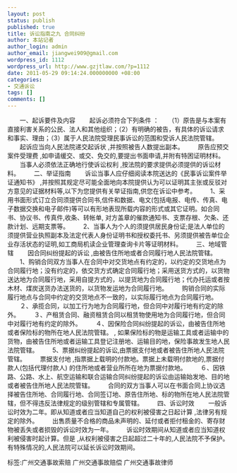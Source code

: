 ```yaml
---
layout: post
status: publish
published: true
title: 诉讼指南之九 合同纠纷
author: 本站记者
author_login: admin
author_email: jiangwei909@gmail.com
wordpress_id: 1112
wordpress_url: http://www.gzjtlaw.com/?p=1112
date: 2011-05-29 09:14:24.000000000 +08:00
categories:
- 交通诉讼
tags: []
comments: []
---
```

　　一、起诉要件及内容 　　起诉必须符合下列条件 ：　　（1）原告是与本案有直接利害关系的公民、法人和其他组织；（2）有明确的被告，有具体的诉讼请求和事实、理由；（3）属于人民法院受理民事诉讼的范围和受诉人民法院管辖。 　　起诉应当向人民法院递交起诉状 ,并按照被告人数提出副本。 　　原告应预交案件受理费 ,如申请缓交、或交、免交的,要提出书面申请,并附有特困证明材料。 　　当事人必须依法正确地行使诉讼权利 ,按法院的要求提供必须提供的诉讼材料。 　　二、举证指南 　　诉讼当事人应仔细阅读本院送达的《民事诉讼案件举证通知书》 ,并按照其规定尽可能全面地向本院提供认为可以证明其主张或反驳对方意见的证据材料等,以下为您提供有关举证指南,供您在诉讼中参考。 　　1、采用书面形式订立合同须提供合同书,信件和数据、电文(包括电报、电传、传真、电子数据交换和电子邮件)等可以有形地表现所载内容的形式或其它证明。如合同书、协议书、传真件,收条、转帐单, 对方盖章的催款通知书、支票存根、欠条、还款计划、远期支票等。 　　2、当事人为个人的须提供居民身份证;是法人单位的须提供营业执照副本及法定代表人身份证明书和授权委托书、另须提供被告单位企业存活状态的证明,如工商局机读企业管理查询卡片等证明材料。 　　三、地域管辖 　　因合同纠纷提起的诉讼 ,由被告住所地或者合同履行地人民法院管辖。 　　1、购销合同双方当事人在合同中对交货地点有约定的，以约定的交货地点为合同履行地；没有约定的，依交货方式确定合同履行地；采用送货方式的，以货物送达地为合同履行地，采用自提方式的，以提货地为合同履行地；代办托运或者按木材、煤炭送货办法送货的，以货物发运地为合同履行地。 　　购销合同的实际履行地点与合同中约定的交货地点不一致的，以实际履行地点为合同履行地。 　　２、承揽合同，以加工行为地为合同履行地，但合同中对履行地有约定的除外。 　　３、产租赁合同、融资租赁合同以租赁物使用地为合同履行地，但合同中对履行地有约定的除外。 　　４、因保险合同纠纷提起的诉讼，由被告住所地或者保险标的物所在地人民法院管辖。 , 如果保险标的物是运输工具或者运输中的货物，由被告住所地或者运输工具登记注册地、运输目的地，保险事故发生地人民法院管辖。 　　5、票据纠纷提起的诉讼,由票据支付地或者被告住所地人民法院管辖。 　　票据支付地 ,指票据上载明的付款地。票据上未载明付款地的,票据付款人(包括代理付款人) 的住所地或者营业所所在地为票据付款地。 　　６、因铁路、公路、水上、航空运输和联合运输合同纠纷提起的诉讼由运输始发地、目的地或者被告住所地人民法院管辖。 　　合同的双方当事人可以在书面合同上协议选择被告住所地、合同履行地、合同签订地、原告住所地、标的物所在地人民法院管辖，但不得违反法律规定的级别管辖和专属管辖。 　　四、诉讼时效 　　一般诉讼时效为二年。即从知道或者应当知道自己的权利被侵害之日起计算 ,法律另有规定的除外。 　　出售质量不合格的商品未声明的、延付或者拒付租金的、寄存财物被丢失或者损毁的诉讼时效为一年。 　　诉讼时效期间从知道或者应当知道权利被侵害时起计算。但是 ,从权利被侵害之日起超过二十年的,人民法院不予保护。有特殊情况的,人民法院可以延长诉讼时效期间。 标签:广州交通事故索赔 广州交通事故赔偿 广州交通事故律师
